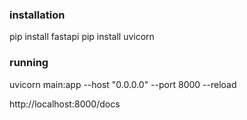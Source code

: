 

### installation
pip install fastapi
pip install uvicorn

### running
uvicorn main:app --host "0.0.0.0" --port 8000 --reload

http://localhost:8000/docs

